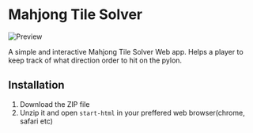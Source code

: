 # Mahjong Tile Solver
![Preview](preview.jpg)

A simple and interactive Mahjong Tile Solver Web app. Helps a player to keep track of what direction order to hit on the pylon.

## Installation
1. Download the ZIP file
2. Unzip it and open `start-html` in your preffered web browser(chrome, safari etc)
